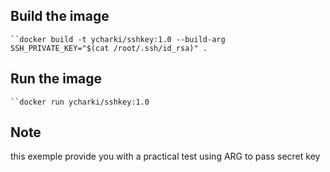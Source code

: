 ## Build the image 

    ``docker build -t ycharki/sshkey:1.0 --build-arg SSH_PRIVATE_KEY="$(cat /root/.ssh/id_rsa)" .

## Run the image

    ``docker run ycharki/sshkey:1.0

## Note

this exemple provide you with a practical test using ARG to pass secret key